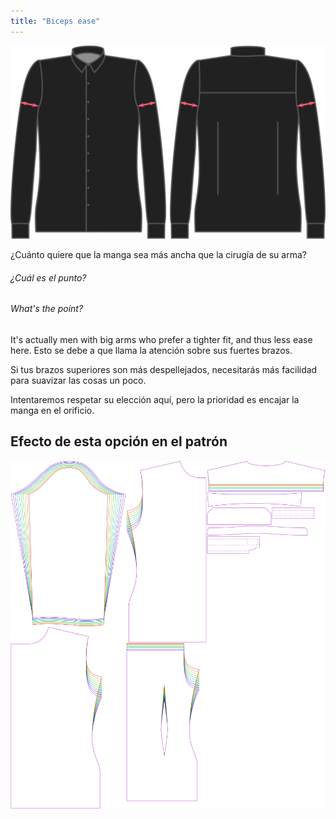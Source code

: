 ```yaml
---
title: "Biceps ease"
---
```


![Holgura del bíceps](./bicepsease.svg)

¿Cuánto quiere que la manga sea más ancha que la cirugía de su arma?

<Note>

###### ¿Cuál es el punto?

###### What's the point?

It's actually men with big arms who prefer a tighter fit, and thus less ease here. Esto se debe a que llama la atención sobre sus fuertes brazos.

Si tus brazos superiores son más despellejados, necesitarás más facilidad para suavizar las cosas un poco.

</Note>

<Warning>

Intentaremos respetar su elección aquí, pero la prioridad es encajar la manga en el orificio.

</Warning>

## Efecto de esta opción en el patrón

![Esta imagen muestra el efecto de esta opción superponiendo varias variantes que tienen un valor diferente para esta opción](simon_bicepsease_sample.svg "Effect of this option on the pattern")
